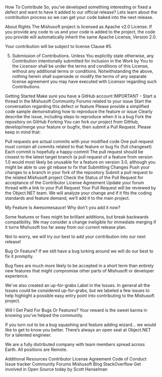 How To Contribute
So, you’ve developed something interesting or fixed a defect and want to have it added to our official release? Lets learn about the contribution process so we can get your code baked into the next release.

About Rights
The Mishusoft project is licensed as Apache v2.0 License. If you provide any code to us and your code is added to the project, the code you provide will automatically inherit the same Apache License, Version 2.0.

Your contribution will be subject to license Clause #5.

5. Submission of Contributions. Unless You explicitly state otherwise, any Contribution intentionally submitted for inclusion in the Work by You to the Licensor shall be under the terms and conditions of this License, without any additional terms or conditions. Notwithstanding the above, nothing herein shall supersede or modify the terms of any separate license agreement you may have executed with Licensor regarding such Contributions.

Getting Started
Make sure you have a GitHub account
IMPORTANT - Start a thread in the Mishusoft Community Forums related to your issue
Start the conversation regarding this defect or feature
Please provide a simplified code sample demonstrating how to reproduce the feature or issue
Clearly describe the issue, including steps to reproduce when it is a bug
Fork the repository on GitHub
Forking
You can fork our project from GitHub, develop/merge your feature or bugfix, then submit a Pull Request. Please keep in mind that:

Pull requests are actual commits with your modified code
One pull request must contain all commits related to that feature or bug fix (full changeset)
Each commit is hopefully a happy-commit
The pull request should be closest to the latest target branch (a pull request of a feature from version 1.0 would most likely be unusable for a feature on version 3.0, although you might be able to use git rebase to fix that
Submitting Changes
Push your changes to a branch in your fork of the repository
Submit a pull request to the related Mishusoft project
Check the Status of the Pull Request for acceptance of the Contributor License Agreement
Update your forum thread with a link to your Pull Request
Your Pull Request will be reviewed by the Object.NET team. We will analyze your change and if it fits the coding standards and feature demand, we’ll add it to the main project.

My Feature Is Awesomesauce!
Why don't you add it now?

Some features or fixes might be brilliant additions, but break backwards compatibility. We may consider a change ineligible for immediate merging if it turns Mishusoft too far away from our current release plan.

Not to worry, we will try our best to add your contribution into our next release!

Bug Or Feature?
If we still have a bug lurking around we will do our best to fix it promptly.

Bug fixes are much more likely to be accepted in a short term than entirely new features that might compromise other parts of Mishusoft or developer experience.

We've also created an up-for-grabs Label in the Issues. In general all the Issues could be considered up-for-grabs, but we labeled a few issues to help highlight a possible easy entry point into contributing to the Mishusoft project.

Will I Get Paid For Bugs Or Features?
Your reward is the sweet karma in knowing you’ve helped the community.

If you turn out to be a bug squashing and feature adding wizard... we would like to get to know you better. There’s always an open seat at Object.NET for a talented engineer.

We are a fully distributed company with team members spread across Earth. All positions are Remote.

Additional Resources
Contributor License Agreement
Code of Conduct
Issue tracker
Community Forums
Mishusoft Blog
StackOverflow
Get involved in Open Source today by Scott Hanselman
